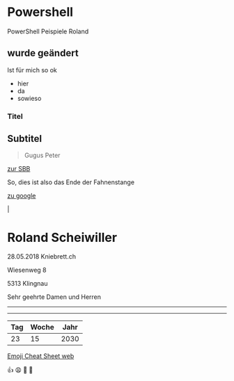 # Powershell

PowerShell Peispiele Roland

## wurde geändert

Ist für mich so ok

* hier
* da
* sowieso

### Titel

## Subtitel

> Gugus
> Peter

[zur SBB](https://www.sbb.ch)

So, dies ist also das Ende der Fahnenstange

[zu google](https://www.google.com)

|

# **Roland Scheiwiller**


28.05.2018
Kniebrett.ch

Wiesenweg 8

5313 Klingnau

Sehr geehrte Damen und Herren


***
***
| Tag | Woche | Jahr |
|----|----|----|
| 23 | 15 | 2030 |

[Emoji Cheat Sheet web](https://www.webfx.com/tools/emoji-cheat-sheet/)

:+1:
:weary:
:clap:
:two_women_holding_hands:
